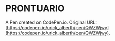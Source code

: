 # PRONTUARIO

A Pen created on CodePen.io. Original URL: [https://codepen.io/urick_alberth/pen/QWZWjwy](https://codepen.io/urick_alberth/pen/QWZWjwy).


